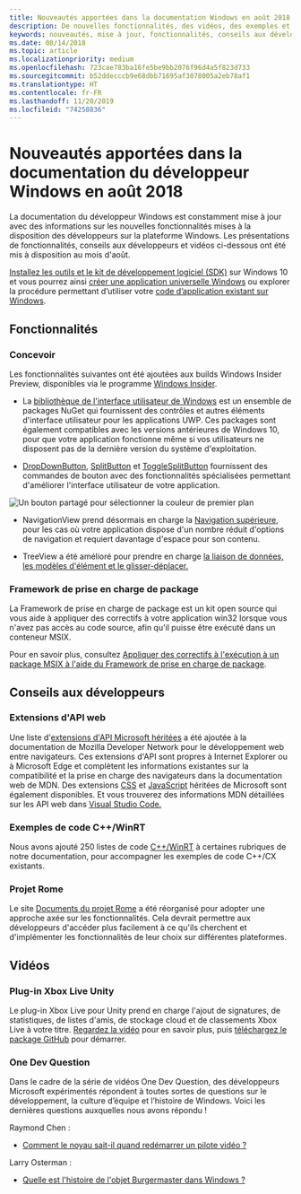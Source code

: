 ```yaml
---
title: Nouveautés apportées dans la documentation Windows en août 2018 - Développer des applications UWP
description: De nouvelles fonctionnalités, des vidéos, des exemples et des conseils aux développeurs ont été ajoutés à la documentation du développeur Windows 10 en août 2018.
keywords: nouveautés, mise à jour, fonctionnalités, conseils aux développeurs, Windows 10, août
ms.date: 08/14/2018
ms.topic: article
ms.localizationpriority: medium
ms.openlocfilehash: 723cae783ba16fe5be9bb2076f96d4a5f823d733
ms.sourcegitcommit: b52ddecccb9e68dbb71695af3078005a2eb78af1
ms.translationtype: HT
ms.contentlocale: fr-FR
ms.lasthandoff: 11/20/2019
ms.locfileid: "74258836"
---
```

# <a name="whats-new-in-the-windows-developer-docs-in-august-2018"></a>Nouveautés apportées dans la documentation du développeur Windows en août 2018

La documentation du développeur Windows est constamment mise à jour avec des informations sur les nouvelles fonctionnalités mises à la disposition des développeurs sur la plateforme Windows. Les présentations de fonctionnalités, conseils aux développeurs et vidéos ci-dessous ont été mis à disposition au mois d'août.

[Installez les outils et le kit de développement logiciel (SDK)](https://developer.microsoft.com/windows/downloads#_blank) sur Windows 10 et vous pourrez ainsi [créer une application universelle Windows](../get-started/create-uwp-apps.md) ou explorer la procédure permettant d’utiliser votre [code d’application existant sur Windows](../porting/index.md).

## <a name="features"></a>Fonctionnalités

### <a name="design"></a>Concevoir

Les fonctionnalités suivantes ont été ajoutées aux builds Windows Insider Preview, disponibles via le programme [Windows Insider](https://insider.windows.com/).

* La [bibliothèque de l'interface utilisateur de Windows](https://docs.microsoft.com/uwp/toolkits/winui/) est un ensemble de packages NuGet qui fournissent des contrôles et autres éléments d'interface utilisateur pour les applications UWP. Ces packages sont également compatibles avec les versions antérieures de Windows 10, pour que votre application fonctionne même si vos utilisateurs ne disposent pas de la dernière version du système d'exploitation.

* [DropDownButton](../design/controls-and-patterns/buttons.md#create-a-drop-down-button), [SplitButton](../design/controls-and-patterns/buttons.md#create-a-split-button) et [ToggleSplitButton](../design/controls-and-patterns/buttons.md#create-a-toggle-split-button) fournissent des commandes de bouton avec des fonctionnalités spécialisées permettant d'améliorer l'interface utilisateur de votre application.

![Un bouton partagé pour sélectionner la couleur de premier plan](../design/controls-and-patterns/images/split-button-rtb.png)

* NavigationView prend désormais en charge la [Navigation supérieure](../design/controls-and-patterns/navigationview.md), pour les cas où votre application dispose d'un nombre réduit d'options de navigation et requiert davantage d'espace pour son contenu.

* TreeView a été amélioré pour prendre en charge [la liaison de données, les modèles d'élément et le glisser-déplacer.](../design/controls-and-patterns/tree-view.md)

### <a name="package-support-framework"></a>Framework de prise en charge de package

La Framework de prise en charge de package est un kit open source qui vous aide à appliquer des correctifs à votre application win32 lorsque vous n'avez pas accès au code source, afin qu'il puisse être exécuté dans un conteneur MSIX.

Pour en savoir plus, consultez [Appliquer des correctifs à l'exécution à un package MSIX à l'aide du Framework de prise en charge de package](../porting/package-support-framework.md).

## <a name="developer-guidance"></a>Conseils aux développeurs

### <a name="web-api-extensions"></a>Extensions d'API web

Une liste d'[extensions d'API Microsoft héritées](https://developer.mozilla.org/docs/Web/API/Microsoft_API_extensions) a été ajoutée à la documentation de Mozilla Developer Network pour le développement web entre navigateurs. Ces extensions d'API sont propres à Internet Explorer ou à Microsoft Edge et complètent les informations existantes sur la compatibilité et la prise en charge des navigateurs dans la documentation web de MDN. Des extensions [CSS](https://developer.mozilla.org/docs/Web/CSS/Microsoft_Extensions) et [JavaScript](https://developer.mozilla.org/docs/Web/JavaScript/Microsoft_JavaScript_extensions) héritées de Microsoft sont également disponibles. Et vous trouverez des informations MDN détaillées sur les API web dans [Visual Studio Code.](https://code.visualstudio.com/updates/v1_25#_new-css-pseudo-selectors-and-pseudo-elements-from-mdn)

### <a name="cwinrt-code-examples"></a>Exemples de code C++/WinRT

Nous avons ajouté 250 listes de code [C++/WinRT](../cpp-and-winrt-apis/index.md) à certaines rubriques de notre documentation, pour accompagner les exemples de code C++/CX existants.

### <a name="project-rome"></a>Projet Rome

Le site [Documents du projet Rome](https://docs.microsoft.com/windows/project-rome/) a été réorganisé pour adopter une approche axée sur les fonctionnalités. Cela devrait permettre aux développeurs d'accéder plus facilement à ce qu'ils cherchent et d'implémenter les fonctionnalités de leur choix sur différentes plateformes.

## <a name="videos"></a>Vidéos

### <a name="xbox-live-unity-plugin"></a>Plug-in Xbox Live Unity

Le plug-in Xbox Live pour Unity prend en charge l'ajout de signatures, de statistiques, de listes d'amis, de stockage cloud et de classements Xbox Live à votre titre. [Regardez la vidéo](https://youtu.be/fVQZ-YgwNpY) pour en savoir plus, puis [téléchargez le package GitHub](https://aka.ms/UnityPlugin) pour démarrer.

### <a name="one-dev-question"></a>One Dev Question

Dans le cadre de la série de vidéos One Dev Question, des développeurs Microsoft expérimentés répondent à toutes sortes de questions sur le développement, la culture d’équipe et l’histoire de Windows. Voici les dernières questions auxquelles nous avons répondu !

Raymond Chen :

* [Comment le noyau sait-il quand redémarrer un pilote vidéo ?](https://youtu.be/3SNAdyO1l5c)

Larry Osterman :

* [Quelle est l'histoire de l'objet Burgermaster dans Windows ?](https://youtu.be/0TDSbyAIvX0)